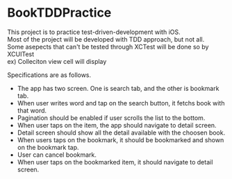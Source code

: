 # BookTDDPractice

This project is to practice test-driven-development with iOS.</br>
Most of the project will be developed with TDD approach, but not all. </br>
Some asepects that can't be tested through XCTest will be done so by XCUITest </br>
ex) Colleciton view cell will display

Specifications are as follows.
- The app has two screen. One is search tab, and the other is bookmark tab.
- When user writes word and tap on the search button, it fetchs book with that word.
- Pagination should be enabled if user scrolls the list to the bottom.
- When user taps on the item, the app should navigate to detail screen.
- Detail screen should show all the detail available with the choosen book.
- When users taps on the bookmark, it should be bookmarked and shown on the bookmark tap.
- User can cancel bookmark.
- When user taps on the bookmarked item, it should navigate to detail screen.

